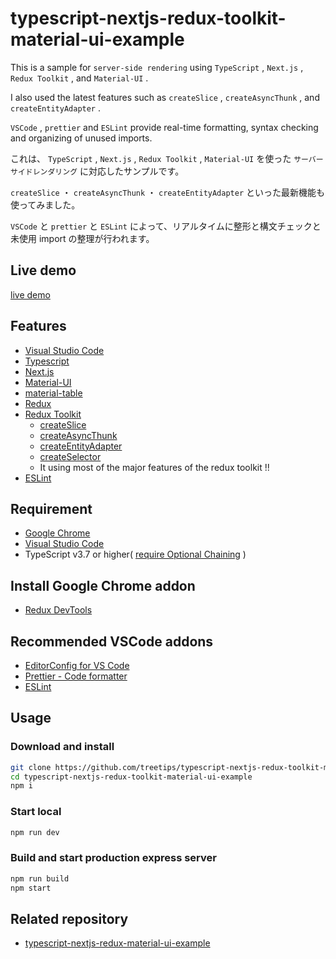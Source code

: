 # typescript-nextjs-redux-toolkit-material-ui-example

This is a sample for `server-side rendering` using `TypeScript` , `Next.js` , `Redux Toolkit` , and `Material-UI` .

I also used the latest features such as `createSlice` , `createAsyncThunk` , and `createEntityAdapter` .

`VSCode` , `prettier` and `ESLint` provide real-time formatting, syntax checking and organizing of unused imports.

これは、 `TypeScript` , `Next.js` , `Redux Toolkit` , `Material-UI` を使った `サーバーサイドレンダリング` に対応したサンプルです。

`createSlice` ・ `createAsyncThunk` ・ `createEntityAdapter` といった最新機能も使ってみました。

`VSCode` と `prettier` と `ESLint` によって、リアルタイムに整形と構文チェックと未使用 import の整理が行われます。

## Live demo

[live demo](https://typescript-nextjs-redux-toolkit-material-ui-example.now.sh/)

## Features

- [Visual Studio Code](https://code.visualstudio.com/)
- [Typescript](https://www.typescriptlang.org/)
- [Next.js](https://nextjs.org/)
- [Material-UI](https://material-ui.com/)
- [material-table](https://material-table.com/#/)
- [Redux](https://redux.js.org/)
- [Redux Toolkit](https://redux-toolkit.js.org/)
    - [createSlice](https://redux-toolkit.js.org/api/createSlice)
    - [createAsyncThunk](https://redux-toolkit.js.org/api/createAsyncThunk)
    - [createEntityAdapter](https://redux-toolkit.js.org/api/createEntityAdapter)
    - [createSelector](https://redux-toolkit.js.org/api/createSelector)
    - It using most of the major features of the redux toolkit !!
- [ESLint](https://eslint.org/)

## Requirement

- [Google Chrome](https://www.google.com/intl/ja_ALL/chrome/)
- [Visual Studio Code](https://code.visualstudio.com/)
- TypeScript v3.7 or higher( [require Optional Chaining](https://www.typescriptlang.org/docs/handbook/release-notes/typescript-3-7.html#optional-chaining) )

## Install Google Chrome addon

- [Redux DevTools](https://chrome.google.com/webstore/detail/redux-devtools/lmhkpmbekcpmknklioeibfkpmmfibljd?hl=ja)

## Recommended VSCode addons

- [EditorConfig for VS Code](https://marketplace.visualstudio.com/items?itemName=EditorConfig.EditorConfig)
- [Prettier - Code formatter](https://marketplace.visualstudio.com/items?itemName=esbenp.prettier-vscode)
- [ESLint](https://marketplace.visualstudio.com/items?itemName=dbaeumer.vscode-eslint)

## Usage

### Download and install

```bash
git clone https://github.com/treetips/typescript-nextjs-redux-toolkit-material-ui-example.git
cd typescript-nextjs-redux-toolkit-material-ui-example
npm i
```

### Start local

```bash
npm run dev
```

### Build and start production express server

```bash
npm run build
npm start
```

## Related repository

* [typescript-nextjs-redux-material-ui-example](https://github.com/treetips/typescript-nextjs-redux-material-ui-example)
